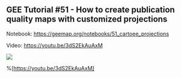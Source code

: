 ## GEE Tutorial #51 - How to create publication quality maps with customized projections

Notebook: https://geemap.org/notebooks/51_cartoee_projections

Video: https://youtu.be/3dS2EkAuAxM

![](https://i.imgur.com/vvvF94j.gif)

%[https://youtu.be/3dS2EkAuAxM]
